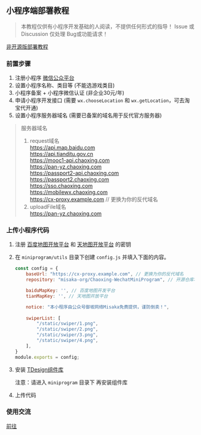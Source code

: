 ## 小程序端部署教程

> 本教程仅供有小程序开发基础的人阅读，不提供任何形式的指导！
> Issue 或 Discussion 仅处理 Bug或功能请求！

[非开源版部署教程](./no-open.md)

### 前置步骤

1. 注册小程序 [微信公众平台](https://mp.weixin.qq.com)
2. 设置小程序名称、类目等 (不能选游戏类目)
3. 小程序备案 + 小程序微信认证 (非企业30元/年)
4. 申请小程序开发接口 (需要 `wx.chooseLocation` 和 `wx.getLocation`，可去淘宝代开通)
5. 设置小程序服务器域名 (需要已备案的域名用于反代官方服务器)

> 服务器域名
> 1. request域名  
> https://api.map.baidu.com  
> https://api.tianditu.gov.cn  
> https://mooc1-api.chaoxing.com  
> https://pan-yz.chaoxing.com  
> https://passport2-api.chaoxing.com  
> https://passport2.chaoxing.com  
> https://sso.chaoxing.com  
> https://mobilewx.chaoxing.com  
> https://cx-proxy.example.com // 更换为你的反代域名  
> 2. uploadFile域名  
> https://pan-yz.chaoxing.com  

### 上传小程序代码

1. 注册 [百度地图开放平台](https://lbsyun.baidu.com) 和 [天地图开放平台](http://lbs.tianditu.gov.cn) 的密钥
2. 在 `miniprogram/utils` 目录下创建 `config.js` 并填入下面的内容。
	```js
	const config = {
		baseUrl: "https://cx-proxy.example.com", // 更换为你的反代域名
		repository: "misaka-org/Chaoxing-WechatMiniProgram", // 开源仓库地址

		baiduMapKey: '', // 百度地图开发平台
		tianMapKey: '', // 天地图开放平台

		notice: "本小程序由公众号御坂网络Misaka免费提供，谨防倒卖！",
		
		swiperList: [
			"/static/swiper/1.png",
			"/static/swiper/2.png",
			"/static/swiper/3.png",
			"/static/swiper/4.png",
		],
	}
	module.exports = config;
	```
3. 安装 [TDesign组件库](https://tdesign.tencent.com/miniprogram/getting-started)
   
   注意：请进入 `miniprogram` 目录下 再安装组件库

4. 上传代码

### 使用交流

[前往](https://github.com/misaka-org/Chaoxing-MiniProgram#concat)